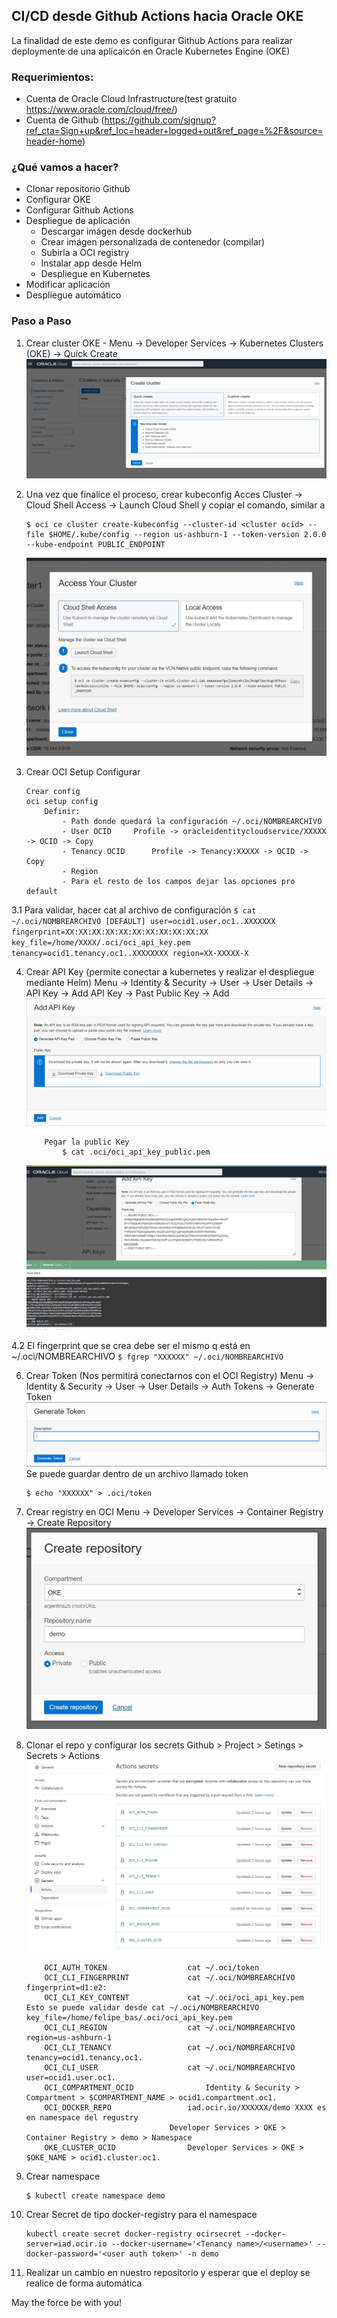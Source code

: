 ## CI/CD desde Github Actions hacia Oracle OKE

La finalidad de este demo es configurar Github Actions para realizar deploymente de una aplicaicón en Oracle Kubernetes Engine (OKE)


### Requerimientos:

- Cuenta de Oracle Cloud Infrastructure(test gratuito https://www.oracle.com/cloud/free/)
- Cuenta de Github (https://github.com/signup?ref_cta=Sign+up&ref_loc=header+logged+out&ref_page=%2F&source=header-home)

### ¿Qué vamos a hacer?

- Clonar repositorio Github
- Configurar OKE
- Configurar Github Actions
- Despliegue de aplicación
	- Descargar imágen desde dockerhub
	- Crear imágen personalizada de contenedor (compilar)
	- Subirla a OCI registry
	- Instalar app desde Helm
	- Despliegue en Kubernetes
- Modificar aplicación
- Despliegue automático 

### Paso a Paso

1. Crear cluster OKE - 
	Menu -> Developer Services -> Kubernetes Clusters (OKE) -> Quick Create
	![quickCrate](img/createOKE.PNG)

2. Una vez que finalice el proceso, crear kubeconfig
	Acces Cluster -> Cloud Shell Access -> Launch Cloud Shell y copiar el comando, similar a
    ```
    $ oci ce cluster create-kubeconfig --cluster-id <cluster ocid> --file $HOME/.kube/config --region us-ashburn-1 --token-version 2.0.0  --kube-endpoint PUBLIC_ENDPOINT
    ```
    ![quickCrate](img/cloudshell.PNG)
    
3. Crear OCI Setup Configurar
	```
	Crear config 
	oci setup config
		Definir:
			- Path donde quedará la configuración ~/.oci/NOMBREARCHIVO
			- User OCID		Profile -> oracleidentitycloudservice/XXXXX -> OCID -> Copy
			- Tenancy OCID		Profile -> Tenancy:XXXXX -> OCID -> Copy
			- Region 		
			- Para el resto de los campos dejar las opciones pro default 
	```
3.1 Para validar, hacer cat al archivo de configuración 
	```
	$ cat ~/.oci/NOMBREARCHIVO
		[DEFAULT]
		user=ocid1.user.oc1..XXXXXXX
		fingerprint=XX:XX:XX:XX:XX:XX:XX:XX:XX:XX:XX
		key_file=/home/XXXX/.oci/oci_api_key.pem
		tenancy=ocid1.tenancy.oc1..XXXXXXXX
		region=XX-XXXXX-X
	```
	
4. Crear API Key (permite conectar a kubernetes y realizar el despliegue mediante Helm)
	Menu -> Identity & Security -> User -> User Details -> API Key -> Add API Key -> Past Public Key -> Add
	![apikey](img/userAPIKeys.PNG)
	```
		Pegar la public Key
			$ cat .oci/oci_api_key_public.pem
	```
	![apikey](img/addAPIKeys.PNG)

4.2 El fingerprint que se crea debe ser el mismo q está en ~/.oci/NOMBREARCHIVO
	```
	$ fgrep "XXXXXX" ~/.oci/NOMBREARCHIVO
	```
	
6. Crear Token (Nos permitirá conectarnos con el OCI Registry)
	Menu -> Identity & Security -> User -> User Details -> Auth Tokens -> Generate Token
	![token](img/auth.PNG)
	Se puede guardar dentro de un archivo llamado token
	```
	$ echo "XXXXXX" > .oci/token
	```
7. Crear registry en OCI
	Menu -> Developer Services -> Container Registry -> Create Repository
	![quickCrate](img/registry.PNG)

8. Clonar el repo y configurar los secrets
	Github > Project > Setings > Secrets > Actions
	![secret](img/secrets.PNG)
	```
		OCI_AUTH_TOKEN					cat ~/.oci/token
		OCI_CLI_FINGERPRINT				cat ~/.oci/NOMBREARCHIVO		fingerprint=d1:e2:  			
		OCI_CLI_KEY_CONTENT				cat ~/.oci/oci_api_key.pem 		Esto se puede validar desde cat ~/.oci/NOMBREARCHIVO   key_file=/home/felipe_bas/.oci/oci_api_key.pem
		OCI_CLI_REGION					cat ~/.oci/NOMBREARCHIVO		region=us-ashburn-1
		OCI_CLI_TENANCY					cat ~/.oci/NOMBREARCHIVO		tenancy=ocid1.tenancy.oc1.
		OCI_CLI_USER					cat ~/.oci/NOMBREARCHIVO		user=ocid1.user.oc1.
		OCI_COMPARTMENT_OCID				Identity & Security > Compartment > $COMPARTMENT_NAME > ocid1.compartment.oc1.
		OCI_DOCKER_REPO					iad.ocir.io/XXXXXX/demo XXXX es en namespace del regustry
									Developer Services > OKE > Container Registry > demo > Namespace 
		OKE_CLUSTER_OCID				Developer Services > OKE > $OKE_NAME > ocid1.cluster.oc1.
	```

9. Crear namespace
	```
	$ kubectl create namespace demo
	```
	
10. Crear Secret de tipo docker-registry para el namespace
	```
	kubectl create secret docker-registry ocirsecret --docker-server=iad.ocir.io --docker-username='<Tenancy name>/<username>' --docker-password='<user auth token>' -n demo
	```

11. Realizar un cambio en nuestro repositorio y esperar que el deploy se realice de forma automática 

May the force be with you!
